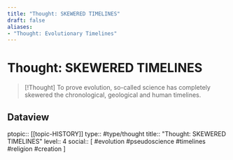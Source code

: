 ```yaml
---
title: "Thought: SKEWERED TIMELINES"
draft: false
aliases:
- "Thought: Evolutionary Timelines"
---
```

# Thought: SKEWERED TIMELINES
> [!Thought]
> To prove evolution, so-called science has completely skewered the chronological, geological and human timelines.

## Dataview
ptopic:: [[topic-HISTORY]]
type:: #type/thought
title:: "Thought: SKEWERED TIMELINES"
level:: 4
social:: [ #evolution #pseudoscience #timelines #religion #creation ]
